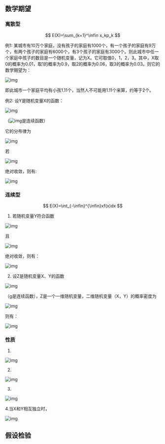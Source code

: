 ## 数学期望

### 离散型

$$
E(X)=\sum_{k=1}^\infin x_kp_k
$$

例1: 某城市有10万个家庭，没有孩子的家庭有1000个，有一个孩子的家庭有9万个，有两个孩子的家庭有6000个，有3个孩子的家庭有3000个。则此城市中任一个家庭中孩子的数目是一个随机变量，记为X。它可取值0，1，2，3。其中，X取0的概率为0.01，取1的概率为0.9，取2的概率为0.06，取3的概率为0.03。则它的数学期望为：

![img](https://bkimg.cdn.bcebos.com/formula/c6447851b93c6032787ba037dbe3095e.svg)

即此城市一个家庭平均有小孩1.11个，当然人不可能用1.11个来算，约等于2个。

例2: 设Y是随机变量X的函数：

![img](https://bkimg.cdn.bcebos.com/formula/c3b4e0ba0184d3193376ee5069c8c159.svg)

（![img](https://bkimg.cdn.bcebos.com/formula/cb96c82caaef093cd5c1809050b393c4.svg)是连续函数）

它的分布律为

![img](https://bkimg.cdn.bcebos.com/formula/4b14d8e3f657483a6c1a52a660c60118.svg)

若

![img](https://bkimg.cdn.bcebos.com/formula/b342c8ca4059c174a6f44a6845c9cfee.svg)

绝对收敛，则有:

![img](https://bkimg.cdn.bcebos.com/formula/a5075ff618a15192f975f819aff3d345.svg)

### 连续型

$$
E(X)=\int_{-\infin}^{\infin}xf(x)dx
$$

1. 若随机变量Y符合函数

![img](https://bkimg.cdn.bcebos.com/formula/91dac368c4b37285cd7f86e646c612f2.svg)

且

![img](https://bkimg.cdn.bcebos.com/formula/b5ac95471845fbc2577d6d5e41963a81.svg)

绝对收敛，则有： 

![img](https://bkimg.cdn.bcebos.com/formula/d68c22160ca9a4fad12cfa068f47676e.svg)

2. 设Z是随机变量X、Y的函数

![img](https://bkimg.cdn.bcebos.com/formula/2c10d125264bc84ddc2a0cc957898a2d.svg)

（g是连续函数），Z是一个一维随机变量，二维随机变量（X，Y）的概率密度为

![img](https://bkimg.cdn.bcebos.com/formula/9886500be3ad565425a387d12b728b24.svg)

则有：

![img](https://bkimg.cdn.bcebos.com/formula/2d9c786021192486484724cc78cdf485.svg)

### 性质

1.

![img](https://bkimg.cdn.bcebos.com/formula/06ca6be9016ac4c0225d0f8c8e7bd077.svg)

2.

![img](https://bkimg.cdn.bcebos.com/formula/10d61af7fcc37b83a9d1ad0183f54c84.svg)

3.

![img](https://bkimg.cdn.bcebos.com/formula/5cdc5d2e26ee5678190f34a44baa538f.svg)

4.当X和Y相互独立时，

![img](https://bkimg.cdn.bcebos.com/formula/3d94ef2cfb35ed72bd471a102e697673.svg)

## 假设检验











































